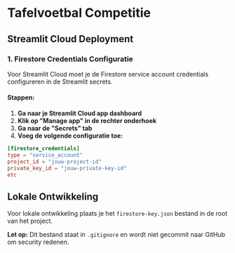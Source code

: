 # Tafelvoetbal Competitie

## Streamlit Cloud Deployment

### 1. Firestore Credentials Configuratie

Voor Streamlit Cloud moet je de Firestore service account credentials configureren in de Streamlit secrets.

#### Stappen:

1. **Ga naar je Streamlit Cloud app dashboard**
2. **Klik op "Manage app" in de rechter onderhoek**
3. **Ga naar de "Secrets" tab**
4. **Voeg de volgende configuratie toe:**

```toml
[firestore_credentials]
type = "service_account"
project_id = "jouw-project-id"
private_key_id = "jouw-private-key-id"
etc
```

## Lokale Ontwikkeling

Voor lokale ontwikkeling plaats je het `firestore-key.json` bestand in de root van het project.

**Let op:** Dit bestand staat in `.gitignore` en wordt niet gecommit naar GitHub om security redenen.